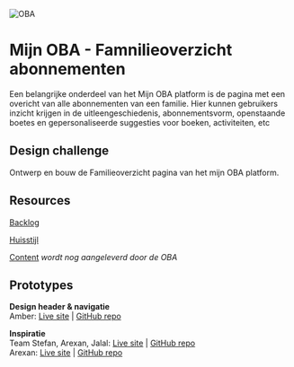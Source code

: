 ![OBA](https://user-images.githubusercontent.com/1061632/191293310-64f64c1f-8b5a-42a3-8181-d0fb240ebc56.png)

# Mijn OBA - Famnilieoverzicht abonnementen

Een belangrijke onderdeel van het Mijn OBA platform is de pagina met een overicht van alle abonnementen van een familie. Hier kunnen gebruikers inzicht krijgen in de uitleengeschiedenis, abonnementsvorm, openstaande boetes en gepersonaliseerde suggesties voor boeken, activiteiten, etc 

## Design challenge
Ontwerp en bouw de Familieoverzicht pagina van het mijn OBA platform.

## Resources

[Backlog](https://github.com/orgs/fdnd-agency/projects/5)

[Huisstijl](https://github.com/fdnd-agency/oba/blob/main/OBA%20Styleguide%202019.pdf)

[Content]() _wordt nog aangeleverd door de OBA_

## Prototypes
**Design header & navigatie**  
Amber: [Live site](https://amberhva.github.io/fix-the-flow-interactive-website) | [GitHub repo](https://github.com/Amberhva/fix-the-flow-interactive-website)  

**Inspiratie**  
Team Stefan, Arexan, Jalal: [Live site](https://uninterested-shirt-seal.cyclic.app/) | [GitHub repo](https://github.com/Stefan-Espant/performance-matters-oba)  
Arexan: [Live site](https://arexank.github.io/OBA-interactive-website/) | [GitHub repo](https://arexank.github.io/OBA-interactive-website/) 
